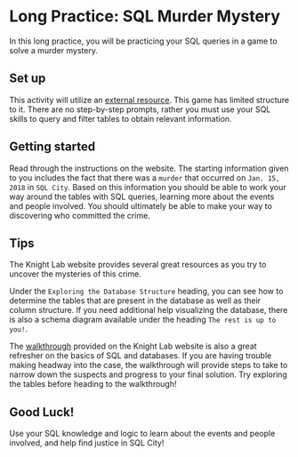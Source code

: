 # Long Practice: SQL Murder Mystery

In this long practice, you will be practicing your SQL queries in a game to
solve a murder mystery.

## Set up

This activity will utilize an [external resource]. 
This game has limited structure to it. There are no step-by-step prompts, rather 
you must use your SQL skills to query and filter tables to obtain relevant 
information.

## Getting started

Read through the instructions on the website. The starting information given to 
you includes the fact that there was a `murder` that occurred on `Jan. 15, 2018` 
in `SQL City`. Based on this information you should be able to work your way
around the tables with SQL queries, learning more about the events and people 
involved. You should ultimately be able to make your way to discovering who 
committed the crime.

## Tips

The Knight Lab website provides several great resources as you try to uncover 
the mysteries of this crime.

Under the `Exploring the Database Structure` heading, you can see how to 
determine the tables that are present in the database as well as their column 
structure. If you need additional help visualizing the database, there is also 
a schema diagram available under the heading `The rest is up to you!`.

The [walkthrough] provided on the Knight Lab website is also a great refresher 
on the basics of SQL and databases. If you are having trouble making headway 
into the case, the walkthrough will provide steps to take to narrow down the 
suspects and progress to your final solution. Try exploring the tables before 
heading to the walkthrough!

## Good Luck!

Use your SQL knowledge and logic to learn about the events and people involved, 
and help find justice in SQL City!

[external resource]: https://mystery.knightlab.com/
[walkthrough]: https://mystery.knightlab.com/walkthrough.html
